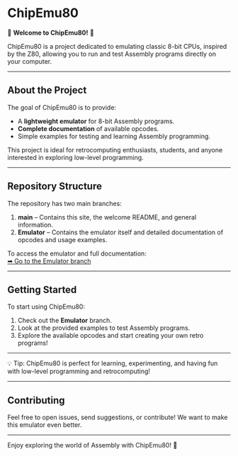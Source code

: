 # ChipEmu80

🎉 **Welcome to ChipEmu80!** 🎉

ChipEmu80 is a project dedicated to emulating classic 8-bit CPUs, inspired by the Z80, allowing you to run and test Assembly programs directly on your computer.  

---

## About the Project

The goal of ChipEmu80 is to provide:

- A **lightweight emulator** for 8-bit Assembly programs.  
- **Complete documentation** of available opcodes.  
- Simple examples for testing and learning Assembly programming.  

This project is ideal for retrocomputing enthusiasts, students, and anyone interested in exploring low-level programming.

---

## Repository Structure

The repository has two main branches:

1. **main** – Contains this site, the welcome README, and general information.  
2. **Emulator** – Contains the emulator itself and detailed documentation of opcodes and usage examples.  

To access the emulator and full documentation:  
[➡ Go to the Emulator branch](https://github.com/leonardopinezi/ChipEmu80/tree/Emulator)  

---

## Getting Started

To start using ChipEmu80:

1. Check out the **Emulator** branch.  
2. Look at the provided examples to test Assembly programs.  
3. Explore the available opcodes and start creating your own retro programs!  

---

💡 Tip: ChipEmu80 is perfect for learning, experimenting, and having fun with low-level programming and retrocomputing!

---

## Contributing

Feel free to open issues, send suggestions, or contribute! We want to make this emulator even better.

---

Enjoy exploring the world of Assembly with ChipEmu80! 🚀
